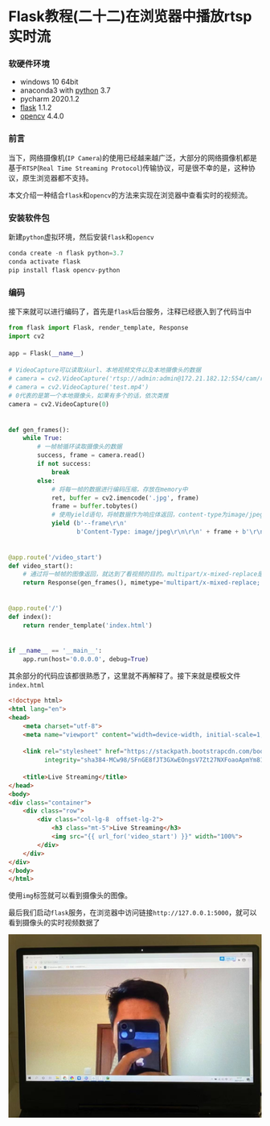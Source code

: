 # Flask教程(二十二)在浏览器中播放rtsp实时流

### 软硬件环境

- windows 10 64bit
- anaconda3 with [python](https://xugaoxiang.com/tag/python/) 3.7
- pycharm 2020.1.2
- [flask](https://xugaoxiang.com/tag/flask/) 1.1.2
- [opencv](https://xugaoxiang.com/tag/opencv/) 4.4.0

### 前言

当下，网络摄像机(`IP Camera`)的使用已经越来越广泛，大部分的网络摄像机都是基于`RTSP`(`Real Time Streaming Protocol`)传输协议，可是很不幸的是，这种协议，原生浏览器都不支持。

本文介绍一种结合`flask`和`opencv`的方法来实现在浏览器中查看实时的视频流。

### 安装软件包

新建`python`虚拟环境，然后安装`flask`和`opencv`

```python
conda create -n flask python=3.7
conda activate flask
pip install flask opencv-python
```

### 编码

接下来就可以进行编码了，首先是`flask`后台服务，注释已经嵌入到了代码当中

```python
from flask import Flask, render_template, Response
import cv2

app = Flask(__name__)

# VideoCapture可以读取从url、本地视频文件以及本地摄像头的数据
# camera = cv2.VideoCapture('rtsp://admin:admin@172.21.182.12:554/cam/realmonitor?channel=1&subtype=1')
# camera = cv2.VideoCapture('test.mp4')
# 0代表的是第一个本地摄像头，如果有多个的话，依次类推
camera = cv2.VideoCapture(0)


def gen_frames():
    while True:
        # 一帧帧循环读取摄像头的数据
        success, frame = camera.read()
        if not success:
            break
        else:
            # 将每一帧的数据进行编码压缩，存放在memory中
            ret, buffer = cv2.imencode('.jpg', frame)
            frame = buffer.tobytes()
            # 使用yield语句，将帧数据作为响应体返回，content-type为image/jpeg
            yield (b'--frame\r\n'
                   b'Content-Type: image/jpeg\r\n\r\n' + frame + b'\r\n')


@app.route('/video_start')
def video_start():
    # 通过将一帧帧的图像返回，就达到了看视频的目的。multipart/x-mixed-replace是单次的http请求-响应模式，如果网络中断，会导致视频流异常终止，必须重新连接才能恢复
    return Response(gen_frames(), mimetype='multipart/x-mixed-replace; boundary=frame')


@app.route('/')
def index():
    return render_template('index.html')


if __name__ == '__main__':
    app.run(host='0.0.0.0', debug=True)
```

其余部分的代码应该都很熟悉了，这里就不再解释了。接下来就是模板文件`index.html`

```html
<!doctype html>
<html lang="en">
<head>
    <meta charset="utf-8">
    <meta name="viewport" content="width=device-width, initial-scale=1, shrink-to-fit=no">

    <link rel="stylesheet" href="https://stackpath.bootstrapcdn.com/bootstrap/4.1.3/css/bootstrap.min.css"
          integrity="sha384-MCw98/SFnGE8fJT3GXwEOngsV7Zt27NXFoaoApmYm81iuXoPkFOJwJ8ERdknLPMO" crossorigin="anonymous">

    <title>Live Streaming</title>
</head>
<body>
<div class="container">
    <div class="row">
        <div class="col-lg-8  offset-lg-2">
            <h3 class="mt-5">Live Streaming</h3>
            <img src="{{ url_for('video_start') }}" width="100%">
        </div>
    </div>
</div>
</body>
</html>
```

使用`img`标签就可以看到摄像头的图像。

最后我们启动`flask`服务，在浏览器中访问链接`http://127.0.0.1:5000`，就可以看到摄像头的实时视频数据了

![flask-opencv-streaming](..\images\微信图片_20210217115824.jpg)

